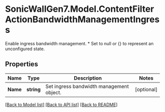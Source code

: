# SonicWallGen7.Model.ContentFilterActionBandwidthManagementIngress
Enable ingress bandwidth management. * Set to null or {} to represent  an unconfigured state.

## Properties

Name | Type | Description | Notes
------------ | ------------- | ------------- | -------------
**Name** | **string** | Set ingress bandwidth management object. | [optional] 

[[Back to Model list]](../README.md#documentation-for-models) [[Back to API list]](../README.md#documentation-for-api-endpoints) [[Back to README]](../README.md)

